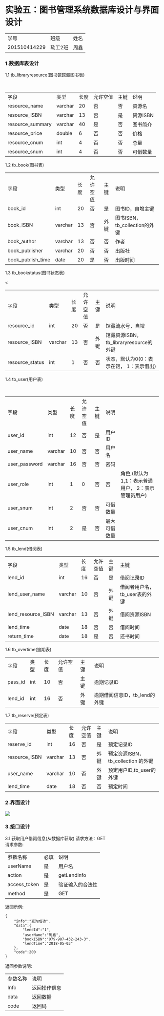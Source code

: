 # 实验五：图书管理系统数据库设计与界面设计
<table>
<tr>
<td>学号</td>
<td>班级</td>
<td>姓名</td>
</tr>
<tr>
<td>201510414229</td>
<td>软工2班</td>
<td>周鑫</td>
</tr>
</table>

### 1.数据库表设计

1.1 tb_libraryresource(图书馆馆藏图书表)
<table>
<tr>
<td> 字段</td> <td>类型</td> <td> 长度</td>  <td> 允许空值</td> <td> 主键</td><td> 说明</td>
</tr>
<tr>
<td>resource_name</td><td>varchar</td> <td> 20</td>  <td>否 </td> <td> 否</td><td> 资源名</td>
<tr>
<tr>
<td>resource_ISBN</td><td>varchar </td> <td>13 </td><td> 否</td> <td>是 </td><td> 资源ISBN</td>
<tr>
<tr>
<td>resource_summary</td><td>varchar </td> <td> 40</td>  <td> 是</td> <td> 否</td><td>图书简介</td>
<tr>
<tr>
<td>resource_price</td><td> double</td> <td>6 </td> <td> 否</td> <td>否 </td><td> 价格</td>
<tr>
<tr>
<td>resource_cnum</td><td> int</td> <td>4 </td> <td>否 </td> <td> 否</td><td> 总量</td>
<tr>
<tr>
<td>resource_snum</td><td> int</td> <td>4 </td>  <td> 否</td> <td>否 </td><td> 可借数量</td>
<tr>

</table>


1.2 tb_book(图书表)

<table>

<tr>
<td> 字段</td> <td>类型</td> <td> 长度</td>  <td> 允许空值</td> <td> 主键</td><td> 说明</td>
</tr>

<tr>
<td> book_id</td> <td>int</td> <td> 20</td> <td> 否</td> <td> 是</td><td> 图书ID，自增主键</td>
</tr>

<tr>
<td> book_ISBN</td> <td>varchar</td> <td> 13</td> <td> 否</td> <td> 外键</td><td> 图书ISBN，tb_collection的外键</td>
</tr>
<tr>
<td> book_author</td> <td>varchar</td> <td> 13</td> <td> 否</td> <td> 否</td><td> 作者</td>
</tr>
<tr>
<td> book_publisher</td> <td>varchar</td> <td> 20</td>  <td>否</td> <td> 否</td><td> 出版社</td>
</tr>
<tr>
<td> book_publish_time</td> <td>date</td> <td> 20</td> <td> 是</td> <td> 否</td><td> 出版时间</td>
</tr>
<tr>
</table>

1.3 tb_bookstatus(图书状态表)

<table>
<tr>
<td> 字段</td> <td>类型</td> <td> 长度</td>  <td> 允许空值</td> <td> 主键</td><td> 说明</td>
</tr>

<tr>
<td> resource_id</td> <td>int</td> <td> 20</td>  <td> 否</td> <td> 是</td><td> 馆藏流水号，自增</td>
</tr>
<tr>
<td> resource_ISBN</td> <td>varchar</td> <td> 13</td> <td> 否</td> <td> 外键</td><td> 馆藏资源ISBN，
tb_libraryresource的外键</td>
</tr>
<tr>
<td> resource_status</td> <td>int</td> <td> 1</td> <<td> 否</td> <td> 否</td><td> 状态，默认为0(0：表示在馆，
1：表示借出)</td>
</tr>

</table>




1.4 tb_user(用户表)

<table>
<tr>
<td> 字段</td> <td>类型</td> <td> 长度</td>  <td> 允许空值</td> <td> 主键</td><td> 说明</td>
</tr>

<tr>
<td> user_id</td> <td>int</td> <td> 12</td> <td> 否</td> <td> 是</td><td> 用户ID</td>
</tr>

<tr>
<td> user_name</td> <td>varchar</td> <td> 10</td>  <td> 否</td> <td> 否</td><td> 用户名</td>
</tr>
<tr>
<td> user_password</td> <td>varchar</td> <td> 16</td>  <td> 否</td> <td> 否</td><td> 密码</td>
</tr>

<tr>
<td> user_role</td> <td>int</td> <td> 1</td> <td>0</td> <td> 否</td> <td> 否</td><td> 角色,(默认为1,1：表示普通用户，
2：表示管理员用户)</td>
</tr>
<tr>
<td> user_snum</td> <td>int</td> <td> 2</td> <td> 否</td> <td> 否</td><td> 可借数量</td>
</tr>
<tr>
<td> user_cnum</td> <td>int</td> <td> 2</td> <td> 是</td> <td> 否</td><td> 最大可借数量</td>
</tr>
</table>

1.5 tb_lend(借阅表)

<table>

<tr>
<td> 字段</td> <td>类型</td> <td> 长度</td> <td> 允许空值</td> <td> 主键</td><td> 主键</td>
</tr>

<tr>
<td> lend_id</td> <td>int</td> <td> 16</td> <td> 否</td> <td> 是</td><td> 借阅记录ID</td>
</tr>
<tr>
<td> lend_user_name</td> <td>varchar</td> <td> 10</td>  <td> 否</td> <td> 外键</td><td> 借阅者用户名，
tb_user表的外键</td>
</tr>
<tr>
<td> lend_resource_ISBN</td> <td>varchar</td> <td> 13</td>  <td> 否</td> <td> 外键</td><td> 借阅资源ISBN</td>
</tr>
<tr>
<td> lend_time</td> <td>date</td> <td> 18</td> <td> 否</td> <td> 否</td><td> 借阅时间</td>
</tr>
<tr>
<td> return_time</td> <td>date</td> <td> 18</td><td> 是</td> <td> 否</td><td> 还书时间</td>
</tr>
</table>


1.6 tb_overtime(逾期表)

<table>

<tr>
<td> 字段</td> <td>类型</td> <td> 长度</td>  <td> 允许空值</td> <td> 主键</td><td> 说明</td>
</tr>

<tr>
<td> pass_id</td> <td>int</td> <td> 10</td>  <td> 否</td> <td> 主键</td><td>逾期记录ID</td>
</tr>

<tr>
<td> lend_id</td> <td>int</td> <td> 16</td> <td> 否</td> <td> 外键</td><td>逾期借阅信息ID，tb_lend的外键</td>
</tr>

</table>

1.7 tb_reserve(预定表)

<table>

<tr>
<td> 字段</td> <td>类型</td> <td> 长度</td> <td> 允许空值</td> <td> 主键</td><td> 说明</td>
</tr>

<tr>
<td> reserve_id</td> <td>int</td> <td> 16</td><td> 否</td> <td> 是</td><td> 预定记录ID</td>
</tr>

<tr>
<td> resource_ISBN</td> <td>varchar</td> <td> 13</td>  <td> 否</td> <td> 外键</td><td> 预定资源ISBN，tb_collection
的外键</td>
</tr>

<tr>
<td> user_name</td> <td>varchar</td> <td> 10</td> <td> 否</td> <td> 外键</td><td> 预定用户ID,tb_user的
外键</td>
</tr>
<tr>
<td> lend_time</td> <td>date</td> <td> 18</td>  <td> 否</td> <td> 否</td><td> 预定时间</td>
</tr>
</table>

### 2.界面设计


![](./book1.PNG)


### 3.接口设计


3.1 获取用户借阅信息(从数据库获取)
请求方法：GET  
请求参数:  
<table>
<tr>
<td>参数名称</td><td>必填</td><td>说明</td>
</tr>

<tr>
<td>userName</td><td>是</td><td>用户名</td>
</tr>

<tr>
<td>action</td><td>是</td><td>getLendInfo</td>
</tr>

<tr>
<td>access_token</td><td>是</td><td>验证输入的合法性</td>
</tr>

<tr>
<td>method</td><td>是</td><td>GET</td>
</tr>
</table>

返回示例:  
```
{
    "info":"查询成功",
    "data":{ 
        "lendId":"1",
        "userName":"周鑫",
        "bookISBN":"979-987-432-243-3",
        "lendTime":"2018-05-03"
    },
    "code":200
}
```
返回参数说明:  
<table>

<tr>
<td>参数名称</td><td>说明</td>
</tr>

<tr>
<td>Info</td><td>返回操作信息</td>
</tr>

<tr>
<td>data</td><td>返回数据</td>
</tr>

<tr>
<td>code</td><td>返回码</td>
</tr>
</table>




